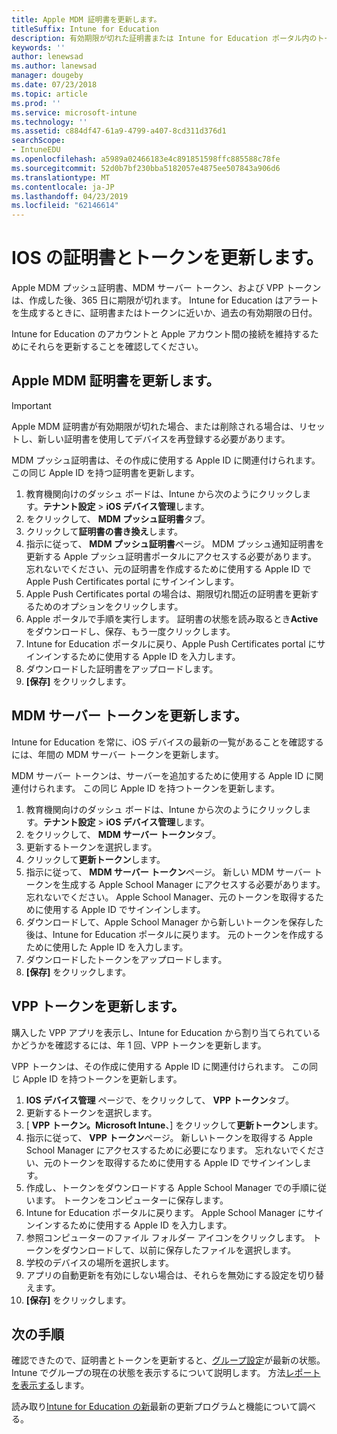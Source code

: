 ```yaml
---
title: Apple MDM 証明書を更新します。
titleSuffix: Intune for Education
description: 有効期限が切れた証明書または Intune for Education ポータル内のトークンを更新する方法について説明します。
keywords: ''
author: lenewsad
ms.author: lanewsad
manager: dougeby
ms.date: 07/23/2018
ms.topic: article
ms.prod: ''
ms.service: microsoft-intune
ms.technology: ''
ms.assetid: c884df47-61a9-4799-a407-8cd311d376d1
searchScope:
- IntuneEDU
ms.openlocfilehash: a5989a02466183e4c891851598ffc885588c78fe
ms.sourcegitcommit: 52d0b7bf230bba5182057e4875ee507843a906d6
ms.translationtype: MT
ms.contentlocale: ja-JP
ms.lasthandoff: 04/23/2019
ms.locfileid: "62146614"
---
```

# <a name="renew-ios-certificate-and-tokens"></a>IOS の証明書とトークンを更新します。
Apple MDM プッシュ証明書、MDM サーバー トークン、および VPP トークンは、作成した後、365 日に期限が切れます。 Intune for Education はアラートを生成するときに、証明書またはトークンに近いか、過去の有効期限の日付。 

Intune for Education のアカウントと Apple アカウント間の接続を維持するためにそれらを更新することを確認してください。  

## <a name="renew-apple-mdm--certificate"></a>Apple MDM 証明書を更新します。  
> [!IMPORTANT]
> Apple MDM 証明書が有効期限が切れた場合、または削除される場合は、リセットし、新しい証明書を使用してデバイスを再登録する必要があります。  

MDM プッシュ証明書は、その作成に使用する Apple ID に関連付けられます。 この同じ Apple ID を持つ証明書を更新します。

1. 教育機関向けのダッシュ ボードは、Intune から次のようにクリックします。**テナント設定** > **iOS デバイス管理**します。
2. をクリックして、 **MDM プッシュ証明書**タブ。
3. クリックして**証明書の書き換え**します。
4. 指示に従って、 **MDM プッシュ証明書**ページ。 MDM プッシュ通知証明書を更新する Apple プッシュ証明書ポータルにアクセスする必要があります。 忘れないでください、元の証明書を作成するために使用する Apple ID で Apple Push Certificates portal にサインインします。
5. Apple Push Certificates portal の場合は、期限切れ間近の証明書を更新するためのオプションをクリックします。 
6. Apple ポータルで手順を実行します。 証明書の状態を読み取るとき**Active**をダウンロードし、保存、もう一度クリックします。
7. Intune for Education ポータルに戻り、Apple Push Certificates portal にサインインするために使用する Apple ID を入力します。
8. ダウンロードした証明書をアップロードします。
9. **[保存]** をクリックします。

## <a name="renew-mdm-server-token"></a>MDM サーバー トークンを更新します。

Intune for Education を常に、iOS デバイスの最新の一覧があることを確認するには、年間の MDM サーバー トークンを更新します。

MDM サーバー トークンは、サーバーを追加するために使用する Apple ID に関連付けられます。 この同じ Apple ID を持つトークンを更新します。 

1. 教育機関向けのダッシュ ボードは、Intune から次のようにクリックします。**テナント設定** > **iOS デバイス管理**します。
2. をクリックして、 **MDM サーバー トークン**タブ。
3. 更新するトークンを選択します。
4. クリックして**更新トークン**します。
5. 指示に従って、 **MDM サーバー トークン**ページ。 新しい MDM サーバー トークンを生成する Apple School Manager にアクセスする必要があります。 忘れないでください。 Apple School Manager、元のトークンを取得するために使用する Apple ID でサインインします。
6. ダウンロードして、Apple School Manager から新しいトークンを保存した後は、Intune for Education ポータルに戻ります。 元のトークンを作成するために使用した Apple ID を入力します。
7. ダウンロードしたトークンをアップロードします。
8. **[保存]** をクリックします。


## <a name="renew-vpp-token"></a>VPP トークンを更新します。
購入した VPP アプリを表示し、Intune for Education から割り当てられているかどうかを確認するには、年 1 回、VPP トークンを更新します。  

VPP トークンは、その作成に使用する Apple ID に関連付けられます。 この同じ Apple ID を持つトークンを更新します。  

1. **IOS デバイス管理** ページで、をクリックして、 **VPP トークン**タブ。
2. 更新するトークンを選択します。
3. [ **VPP トークン。Microsoft Intune**、] をクリックして**更新トークン**します。
4. 指示に従って、 **VPP トークン**ページ。 新しいトークンを取得する Apple School Manager にアクセスするために必要になります。 忘れないでください、元のトークンを取得するために使用する Apple ID でサインインします。
5. 作成し、トークンをダウンロードする Apple School Manager での手順に従います。 トークンをコンピューターに保存します。
6. Intune for Education ポータルに戻ります。 Apple School Manager にサインインするために使用する Apple ID を入力します。
7. 参照コンピューターのファイル フォルダー アイコンをクリックします。 トークンをダウンロードして、以前に保存したファイルを選択します。
8. 学校のデバイスの場所を選択します。
9. アプリの自動更新を有効にしない場合は、それらを無効にする設定を切り替えます。 
10. **[保存]** をクリックします。

## <a name="next-steps"></a>次の手順
確認できたので、証明書とトークンを更新すると、[グループ設定](edit-groups-intune-for-edu.md)が最新の状態。 Intune でグループの現在の状態を表示するについて説明します。 方法[レポートを表示する](what-are-reports.md)します。  

読み取り[Intune for Education の新](whats-new-in-edu.md)最新の更新プログラムと機能について調べる。